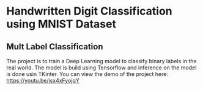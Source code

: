 # Handwritten Digit Classification using MNIST Dataset
## Mult Label Classification
The project is to train a Deep Learning model to classify binary labels in the real world. The model is build using Tensorflow and inference on the model is done usin TKinter.
You can view the demo of the project here: https://youtu.be/isx4xFyojqY
